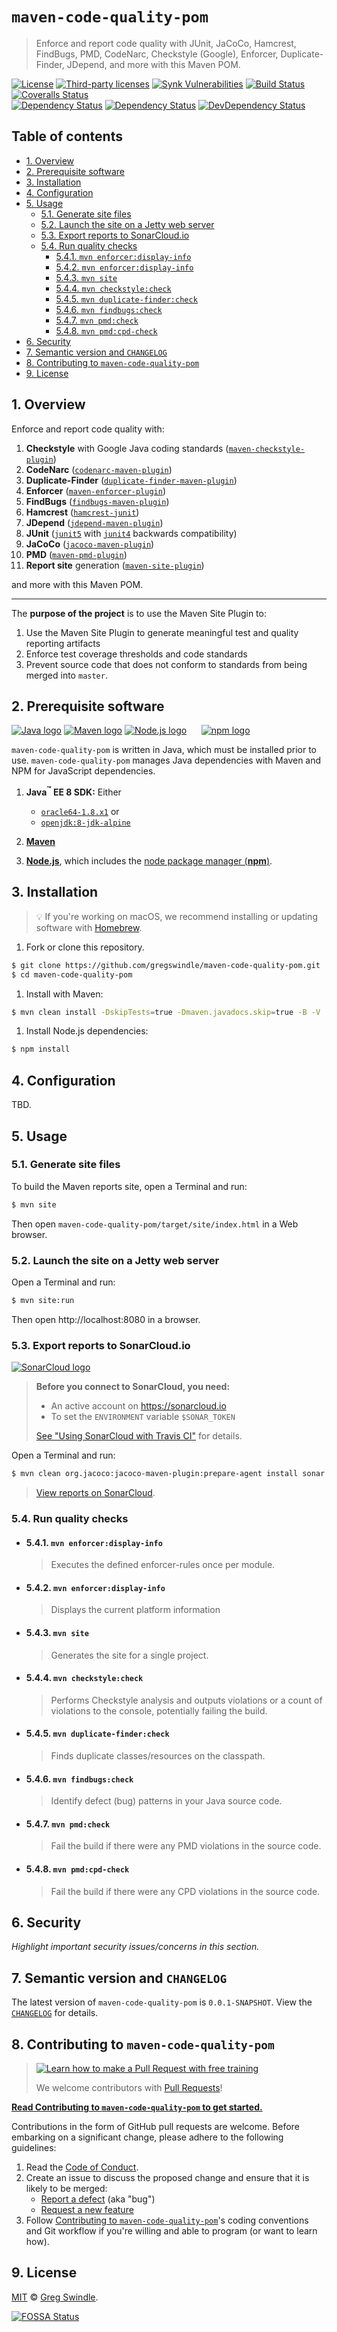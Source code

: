 # `maven-code-quality-pom`
> Enforce and report code quality with JUnit, JaCoCo, Hamcrest, FindBugs, PMD, CodeNarc, Checkstyle (Google), Enforcer, Duplicate-Finder, JDepend, and more with this Maven POM.

[![License][license-badge-image]][license-url]
[![Third-party licenses][fossa-shield-badge]][fossa-shield-url]
[![Synk Vulnerabilities][snyk-vulnerabilities-badge-image]][snyk-vulnerabilities-url]
[![Build Status][travis-image]][travis-url]
[![Coveralls Status][coveralls-image]][coveralls-url]<br>
[![Dependency Status][dependencyci-badge-image]][dependencyci-url]
[![Dependency Status][depstat-image]][depstat-url]
[![DevDependency Status][depstat-dev-image]][depstat-dev-url]

## Table of contents
<!-- ⛔️ AUTO-GENERATED-CONTENT:START (TOC:excludeText=Table of contents) -->
- [1. Overview](#1-overview)
- [2. Prerequisite software](#2-prerequisite-software)
- [3. Installation](#3-installation)
- [4. Configuration](#4-configuration)
- [5. Usage](#5-usage)
  * [5.1. Generate site files](#51-generate-site-files)
  * [5.2. Launch the site on a Jetty web server](#52-launch-the-site-on-a-jetty-web-server)
  * [5.3. Export reports to SonarCloud.io](#53-export-reports-to-sonarcloudio)
  * [5.4. Run quality checks](#54-run-quality-checks)
    + [5.4.1. `mvn enforcer:display-info`](#541-mvn-enforcerdisplay-info)
    + [5.4.2. `mvn enforcer:display-info`](#542-mvn-enforcerdisplay-info)
    + [5.4.3. `mvn site`](#543-mvn-site)
    + [5.4.4. `mvn checkstyle:check`](#544-mvn-checkstylecheck)
    + [5.4.5. `mvn duplicate-finder:check`](#545-mvn-duplicate-findercheck)
    + [5.4.6. `mvn findbugs:check`](#546-mvn-findbugscheck)
    + [5.4.7. `mvn pmd:check`](#547-mvn-pmdcheck)
    + [5.4.8. `mvn pmd:cpd-check`](#548-mvn-pmdcpd-check)
- [6. Security](#6-security)
- [7. Semantic version and `CHANGELOG`](#7-semantic-version-and-changelog)
- [8. Contributing to `maven-code-quality-pom`](#8-contributing-to-maven-code-quality-pom)
- [9. License](#9-license)
<!-- ⛔️ AUTO-GENERATED-CONTENT:END -->


## 1. Overview

Enforce and report code quality with:

  1. **Checkstyle** with Google Java coding standards ([`maven-checkstyle-plugin`](http://maven.apache.org/plugins/maven-checkstyle-plugin/))
  1. **CodeNarc** ([`codenarc-maven-plugin`](http://mojo.codehaus.org/codenarc-maven-plugin))
  1. **Duplicate-Finder** ([`duplicate-finder-maven-plugin`](https://github.com/basepom/duplicate-finder-maven-plugin))
  1. **Enforcer** ([`maven-enforcer-plugin`](http://maven.apache.org/enforcer/maven-enforcer-plugin/))
  1. **FindBugs** ([`findbugs-maven-plugin`](http://gleclaire.github.io/findbugs-maven-plugin/))
  1. **Hamcrest** ([`hamcrest-junit`](https://github.com/hamcrest/hamcrest-junit))
  1. **JDepend** ([`jdepend-maven-plugin`](http://mojo.codehaus.org/jdepend-maven-plugin))
  1. **JUnit** ([`junit5`](http://junit.org/junit5/) with [`junit4`](http://junit.org/junit4/) backwards compatibility)
  1. **JaCoCo** ([`jacoco-maven-plugin`](http://www.eclemma.org/jacoco/trunk/doc/maven.html))
  1. **PMD** ([`maven-pmd-plugin`](https://maven.apache.org/plugins/maven-pmd-plugin/))
  1. **Report site** generation ([`maven-site-plugin`](https://maven.apache.org/plugins/maven-site-plugin/))

and more with this Maven POM.

---

The **purpose of the project** is to use the Maven Site Plugin to:

  1. Use the Maven Site Plugin to generate meaningful test and quality reporting artifacts
  2. Enforce test coverage thresholds and code standards
  3. Prevent source code that does not conform to standards from being merged into `master`.

## 2. Prerequisite software

[![Java logo](./docs/img/icon-java-logo.png)][java-jdk-dl-url]
[![Maven logo](./docs/img/icon-maven-logo.png)][maven-url]
[![Node.js logo](./docs/img/icons8/icon-nodejs-96.png)][nodejs-url]&nbsp;&nbsp;&nbsp;&nbsp;&nbsp;
[![npm logo][npm-logo]][npmjs-url]

`maven-code-quality-pom` is written in Java, which must be installed prior to use. `maven-code-quality-pom` manages Java dependencies with Maven and NPM for JavaScript dependencies.

 1. **Java<sup>:tm:</sup> EE 8 SDK:** Either
    * [`oracle64-1.8.x1`][java-jdk-dl-url] or
    * [`openjdk:8-jdk-alpine`](https://github.com/docker-library/openjdk/blob/b4f29ba829765552239bd18f272fcdaf09eca259/8-jdk/alpine/Dockerfile)

 1. [**Maven**][maven-dl-url]
 1. [**Node.js**][nodejs-url], which includes the [node package manager (**npm**)][npmjs-url].


## 3. Installation
> :bulb: If you're working on macOS, we recommend installing or updating software with [Homebrew](https://brew.sh/).

  1. Fork or clone this repository.

  ```bash
  $ git clone https://github.com/gregswindle/maven-code-quality-pom.git
  $ cd maven-code-quality-pom
  ```

  1. Install with Maven:

  ```bash
  $ mvn clean install -DskipTests=true -Dmaven.javadocs.skip=true -B -V
  ```

  1. Install Node.js dependencies:

  ```bash
  $ npm install
  ```

## 4. Configuration

TBD.

## 5. Usage

### 5.1. Generate site files

To build the Maven reports site, open a Terminal and run:

```bash
$ mvn site
```

Then open `maven-code-quality-pom/target/site/index.html` in a Web browser.

### 5.2. Launch the site on a Jetty web server

Open a Terminal and run:

```bash
$ mvn site:run
```

Then open http://localhost:8080 in a browser.

### 5.3. Export reports to SonarCloud.io
[![SonarCloud logo][sonar-cloud-icon]][sonar-cloud-url]

> **Before you connect to SonarCloud, you need:**
>
>  * An active account on https://sonarcloud.io
>  * To set the `ENVIRONMENT` variable `$SONAR_TOKEN`
>
> [See "Using SonarCloud with Travis CI"](https://docs.travis-ci.com/user/sonarcloud) for details.

Open a Terminal and run:

```bash
$ mvn clean org.jacoco:jacoco-maven-plugin:prepare-agent install sonar:sonar
```

> [View reports on SonarCloud](https://sonarcloud.io/dashboard?id=gregswindle-github).

### 5.4. Run quality checks

  * #### 5.4.1. `mvn enforcer:display-info`

    > Executes the defined enforcer-rules once per module.


  * #### 5.4.2. `mvn enforcer:display-info`

    > Displays the current platform information

  * #### 5.4.3. `mvn site`

    > Generates the site for a single project.

  * #### 5.4.4. `mvn checkstyle:check`

    > Performs Checkstyle analysis and outputs violations or a count of violations to the console, potentially failing the build.

  * #### 5.4.5. `mvn duplicate-finder:check`

    > Finds duplicate classes/resources on the classpath.


  * #### 5.4.6. `mvn findbugs:check`

    > Identify defect (bug) patterns in your Java source code.

  * #### 5.4.7. `mvn pmd:check`

    > Fail the build if there were any PMD violations in the source code.


  * #### 5.4.8. `mvn pmd:cpd-check`

    > Fail the build if there were any CPD violations in the source code.


## 6. Security

_Highlight important security issues/concerns in this section._

## 7. Semantic version and `CHANGELOG`

The latest version of `maven-code-quality-pom` is `0.0.1-SNAPSHOT`. View the [`CHANGELOG`][changelog-url] for details.

## 8. Contributing to `maven-code-quality-pom`
> [![Learn how to make a Pull Request with free training][prs-welcome-badge-image]][prs-welcome-url]
>
> We welcome contributors with [Pull Requests][prs-welcome-url]!

**[Read Contributing to `maven-code-quality-pom` to get started.][contributing-url]**

Contributions in the form of GitHub pull requests are welcome. Before embarking on a significant change, please adhere to the following guidelines:

  1. Read the [Code of Conduct][code-of-conduct-url].
  1. Create an issue to discuss the proposed change and ensure that it is likely to be merged:
      * [Report a defect][issues-new-defect-url] (aka "bug")
      * [Request a new feature][issues-new-feat-url]
  1. Follow [Contributing to `maven-code-quality-pom`][contributing-url]'s coding conventions and Git workflow if you're willing and able to program (or want to learn how).

## 9. License

[MIT][license-url] © [Greg Swindle][author-url].

[![FOSSA Status][fossa-large-badge]][fossa-large-url]


<!-- ⛔️ 📝 NOTE: PLEASE ALPHABETIZE LINK REFERENCES. 📝 ⛔️ -->

[author-url]: https://github.com/gregswindle
[changelog-url]: ./CHANGELOG.md
[code-of-conduct-url]: ./CODE_OF_CONDUCT.md
[contributing-url]: ./CONTRIBUTING.md
[coveralls-image]: https://img.shields.io/coveralls/gregswindle/maven-code-quality-pom/master.svg?style=flat-square
[coveralls-url]: https://coveralls.io/r/gregswindle/maven-code-quality-pom
[dependencyci-badge-image]: https://dependencyci.com/github/gregswindle/maven-code-quality-pom/badge
[dependencyci-url]: https://dependencyci.com/github/gregswindle/maven-code-quality-pom
[depstat-dev-image]: https://david-dm.org/gregswindle/maven-code-quality-pom/dev-status.svg?style=flat-square
[depstat-dev-url]: https://david-dm.org/gregswindle/maven-code-quality-pom#info=devDependencies
[depstat-image]: https://david-dm.org/gregswindle/maven-code-quality-pom.svg?style=flat-square
[depstat-url]: https://david-dm.org/gregswindle/maven-code-quality-pom
[fossa-large-badge]: https://app.fossa.io/api/projects/git%2Bgithub.com%2Fgregswindle%2Fmaven-code-quality-pom.svg?type=large
[fossa-large-url]: https://app.fossa.io/projects/git%2Bgithub.com%2Fgregswindle%2Fmaven-code-quality-pom?ref=badge_large
[fossa-shield-badge]: https://app.fossa.io/api/projects/git%2Bgithub.com%2Fgregswindle%2Fmaven-code-quality-pom.svg?type=shield
[fossa-shield-url]: https://app.fossa.io/api/projects/git%2Bgithub.com%2Fgregswindle%2Fmaven-code-quality-pom.svg?type=shield
[issues-new-defect-url]: /gregswindle/maven-code-quality-pom.git/issues/new?title=fix%28affected-scope%29%3A+subject-line-with-very-few-words&labels=Priority%3A+Medium%2CStatus%3A+Review+Needed%2CType%3A+Defect&body=%2A%2A%F0%9F%92%A1+TIP%3A%2A%2A+Select+the+%E2%86%96%EF%B8%8E%E2%8E%BE+Preview+%E2%8F%8B+Tab+above+help+read+these+instructions.%0D%0A%0D%0A%23%23+1.+Issue+type%0D%0A%3E%E2%8C%A6+Type+the+letter+%22x%22+in+the+%22checkbox%22+the+best+describe+this+issue.%0D%0A%0D%0A-+%5Bx%5D+__Feature%3A__+I%27m+requesting+a+product+enhancement.%0D%0A%0D%0A%23%23+2.+User+story+summary%0D%0A%3E%E2%8C%A6+Describe+what+you+want+to+accomplish%2C+in+what+role%2Fcapacity%2C+and+why+it%27s+important+to+you.%0D%0A%0D%0A%3E+__EXAMPLE%3A__%0D%0A%3E+As+a+Applicant%2C%0D%0A%3E+I+want+to+submit+my+resume%0D%0A%3E+In+order+to+be+considered+for+a+job+opening.%0D%0A%0D%0AAs+a+%7Brole%7D%2C%0D%0AI+must%2Fneed%2Fwant%2Fshould+%7Bdo+something%7D%0D%0AIn+order+to+%7Bachieve+value%7D.%0D%0A%0D%0A%23%23+3.+Acceptance+criteria%0D%0A%3E%E2%8C%A6+Replace+the+examples+below+with+your+own+imperative%2C+%22true%2Ffalse%22+statements+for+the+__behavior+you+expect__+to+see%2C+or+the+behavior+that+__would__+be+true+if+there+were+no+errors+%28for+defects%29.%0D%0A%0D%0A-+%5B+%5D+1.+Job+Applicants+receive+a+confirmation+email+after+they+submit+their+resumes.%0D%0A-+%5B+%5D+2.+An+Applicant%27s+resume+information+isn%27t+lost+when+errors+occur.%0D%0A-+%5B+%5D+3.+%7Bcriterion-three%7D%0D%0A-+%5B+%5D+4.+%7Bcriterion-four%7D%0D%0A%0D%0A%3C%21--+%E2%9B%94%EF%B8%8F++Do+not+remove+anything+below+this+comment.+%E2%9B%94%EF%B8%8F++--%3E%0D%0A%5Bicon-info-image%5D%3A+..%2Fdocs%2Fimg%2Ficons8%2Ficon-info-50.png%0D%0A
[issues-new-feat-url]: /gregswindle/maven-code-quality-pom.git/issues/new?title=feat%28affected-scope%29%3A+subject-line-with-very-few-words&labels=Priority%3A+Medium%2CStatus%3A+Review+Needed%2CType%3A+Feature&body=%2A%2A%F0%9F%92%A1+TIP%3A%2A%2A+Select+the+%E2%86%96%EF%B8%8E%E2%8E%BE+Preview+%E2%8F%8B+Tab+above+help+read+these+instructions.%0D%0A%0D%0A%23%23+1.+Issue+type%0D%0A%3E%E2%8C%A6+Type+the+letter+%22x%22+in+the+%22checkbox%22+the+best+describe+this+issue.%0D%0A%0D%0A-+%5Bx%5D+__Feature%3A__+I%27m+requesting+a+product+enhancement.%0D%0A%0D%0A%23%23+2.+User+story+summary%0D%0A%3E%E2%8C%A6+Describe+what+you+want+to+accomplish%2C+in+what+role%2Fcapacity%2C+and+why+it%27s+important+to+you.%0D%0A%0D%0A%3E+__EXAMPLE%3A__%0D%0A%3E+As+a+Applicant%2C%0D%0A%3E+I+want+to+submit+my+resume%0D%0A%3E+In+order+to+be+considered+for+a+job+opening.%0D%0A%0D%0AAs+a+%7Brole%7D%2C%0D%0AI+must%2Fneed%2Fwant%2Fshould+%7Bdo+something%7D%0D%0AIn+order+to+%7Bachieve+value%7D.%0D%0A%0D%0A%23%23+3.+Acceptance+criteria%0D%0A%3E%E2%8C%A6+Replace+the+examples+below+with+your+own+imperative%2C+%22true%2Ffalse%22+statements+for+the+__behavior+you+expect__+to+see%2C+or+the+behavior+that+__would__+be+true+if+there+were+no+errors+%28for+defects%29.%0D%0A%0D%0A-+%5B+%5D+1.+Job+Applicants+receive+a+confirmation+email+after+they+submit+their+resumes.%0D%0A-+%5B+%5D+2.+An+Applicant%27s+resume+information+isn%27t+lost+when+errors+occur.%0D%0A-+%5B+%5D+3.+%7Bcriterion-three%7D%0D%0A-+%5B+%5D+4.+%7Bcriterion-four%7D%0D%0A%0D%0A%3C%21--+%E2%9B%94%EF%B8%8F++Do+not+remove+anything+below+this+comment.+%E2%9B%94%EF%B8%8F++--%3E%0D%0A%5Bicon-info-image%5D%3A+..%2Fdocs%2Fimg%2Ficons8%2Ficon-info-50.png%0D%0A
[java-jdk-dl-url]: http://www.oracle.com/technetwork/java/javaee/downloads/index.html
[license-badge-image]: https://img.shields.io/badge/License-MIT-blue.svg?style=flat-square
[license-choose-url]: https://choosealicense.com/
[license-no-license-url]: https://choosealicense.com/no-license/
[license-unlicense-url]: https://choosealicense.com/licenses/#unlicense
[license-url]: ./LICENSE
[maven-url]: https://maven.apache.org/
[maven-dl-url]: http://maven.apache.org/download.cgi
[nodejs-url]: https://nodejs.org
[npmjs-url]: https://www.npmjs.com/
[npm-logo]: ./docs/img/icons8/icon-npm-100.png
[prs-welcome-badge-image]: https://img.shields.io/badge/PRs-welcome-brightgreen.svg?style=flat-square
[prs-welcome-url]: http://makeapullrequest.com
[snyk-vulnerabilities-badge-image]: https://snyk.io/test/github/gregswindle/maven-code-quality-pom/badge.svg?style=flat-square
[snyk-vulnerabilities-url]: https://snyk.io/test/github/gregswindle/maven-code-quality-pom
[sonar-cloud-icon]: ./docs/img/logo-sonar-cloud.png
[sonar-cloud-url]: https://sonarcloud.io/dashboard?id=gregswindle-github
[travis-image]: https://img.shields.io/travis/gregswindle/maven-code-quality-pom/master.svg?style=flat-square
[travis-url]: https://travis-ci.org/gregswindle/maven-code-quality-pom
[versioneye-badge-image]: https://www.versioneye.com/user/projects/5a012f2f2de28c58f8c7a10f/badge.svg?style=flat-square
[versioneye-url]: https://www.versioneye.com/user/projects/5a012f2f2de28c58f8c7a10f

